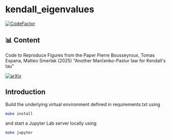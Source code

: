 # kendall_eigenvalues

[![CodeFactor](https://www.codefactor.io/repository/github/tschm/kendall_eigenvalues/badge)](https://www.codefactor.io/repository/github/tschm/kendall_eigenvalues)

## 📊 Content

Code to Reproduce Figures from the Paper
Pierre Bousseyroux, Tomas Espana, Matteo Smerlak (2025)
"Another Marčenko-Pastur law for Kendall's tau"

[![arXiv](https://img.shields.io/badge/arXiv-2305.19484-b31b1b.svg)](https://arxiv.org/abs/2503.18645)

## Introduction

Build the underlying virtual environment defined in requirements.txt using

```bash
make install
```

and start a Jupyter Lab server locally using

```bash
make jupyter
```
